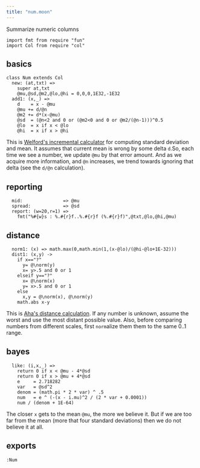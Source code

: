 ```yaml
---
title: "num.moon"
---
```



Summarize numeric columns

```moonscript
import fmt from require "fun"
import Col from require "col"
```

## basics

```moonscript
class Num extends Col
  new: (at,txt) =>
    super at,txt
    @mu,@sd,@m2,@lo,@hi = 0,0,0,1E32,-1E32
  add1: (x,_) =>
    d    = x - @mu
    @mu += d/@n
    @m2 += d*(x-@mu)
    @sd  = (@n<2 and 0 or (@m2<0 and 0 or @m2/(@n-1)))^0.5
    @lo  = x if x < @lo
    @hi  = x if x > @hi
```

This is [Welford's incremental calculator](refs#Welford62) for computing standard
deviation and mean.   It assumes that current mean is wrong by some delta
`d`.So, each time we see a number, we update `@mu` by that error amount.
And as we acquire more information, and `@n` increases,
we trend towards ignoring that delta (see the `d/@n` calculation).
## reporting 

```moonscript
  mid:               => @mu
  spread:            => @sd
  report: (w=20,r=1) =>
    fmt("%#{w}s : %.#{r}f..%.#{r}f (%.#{r}f)",@txt,@lo,@hi,@mu)
```

## distance 

```moonscript
  norm1: (x) => math.max(0,math.min(1,(x-@lo)/(@hi-@lo+1E-32)))
  dist1: (x,y) ->
    if x=="?"
      y= @\norm(y)
      x= y>.5 and 0 or 1
    elseif y=="?"
      x= @\norm(x)
      y= x>.5 and 0 or 1
    else
      x,y = @\norm(x), @\norm(y)
    math.abs x-y
```

This is [Aha's distance calculation](refs#Aha91). If any number is unknown,
assume the worst and use the most distant possible value.
Also, before comparing numbers from different scales, first `norm`alize them
them to the same 0..1 range.
## bayes

```moonscript
  like: (i,x,_) =>
    return 0 if x < @mu - 4*@sd 
    return 0 if x > @mu + 4*@sd 
    e     = 2.718282
    var   = @sd^2
    denom = (math.pi * 2 * var) ^ .5
    num   = e ^ (-(x - i.mu)^2 / (2 * var + 0.0001))
    num / (denom + 1E-64)
```

The closer `x` gets to the mean `@mu`, the more we believe it.
But if we are too far from the mean (more that four standard 
deviations) then we do not believe it at all.
## exports

```moonscript
:Num
```
